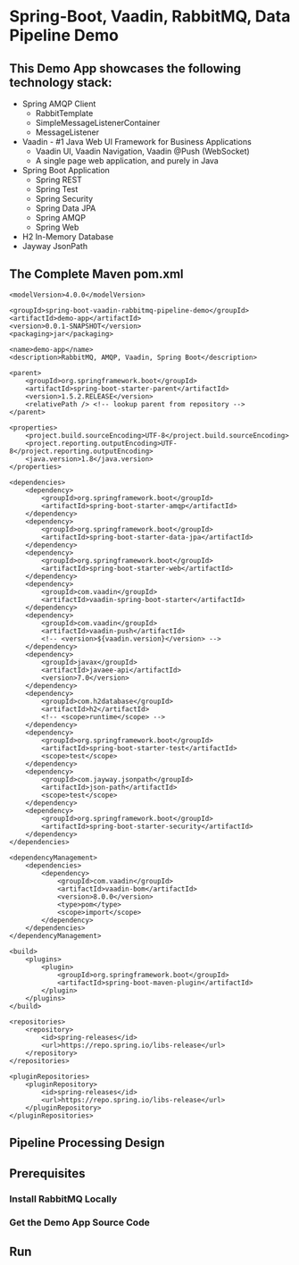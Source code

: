 # Spring-Boot, Vaadin, RabbitMQ, Data Pipeline Demo

## This Demo App showcases the following technology stack:

  * Spring AMQP Client
    - RabbitTemplate
    - SimpleMessageListenerContainer
    - MessageListener
  * Vaadin - #1 Java Web UI Framework for Business Applications
    - Vaadin UI, Vaadin Navigation, Vaadin @Push (WebSocket)
    - A single page web application, and purely in Java
  * Spring Boot Application
    - Spring REST
    - Spring Test
    - Spring Security
    - Spring Data JPA
    - Spring AMQP
    - Spring Web
  * H2 In-Memory Database
  * Jayway JsonPath

## The Complete Maven pom.xml

	<modelVersion>4.0.0</modelVersion>

	<groupId>spring-boot-vaadin-rabbitmq-pipeline-demo</groupId>
	<artifactId>demo-app</artifactId>
	<version>0.0.1-SNAPSHOT</version>
	<packaging>jar</packaging>

	<name>demo-app</name>
	<description>RabbitMQ, AMQP, Vaadin, Spring Boot</description>

	<parent>
		<groupId>org.springframework.boot</groupId>
		<artifactId>spring-boot-starter-parent</artifactId>
		<version>1.5.2.RELEASE</version>
		<relativePath /> <!-- lookup parent from repository -->
	</parent>

	<properties>
		<project.build.sourceEncoding>UTF-8</project.build.sourceEncoding>
		<project.reporting.outputEncoding>UTF-8</project.reporting.outputEncoding>
		<java.version>1.8</java.version>
	</properties>

	<dependencies>
		<dependency>
			<groupId>org.springframework.boot</groupId>
			<artifactId>spring-boot-starter-amqp</artifactId>
		</dependency>
		<dependency>
			<groupId>org.springframework.boot</groupId>
			<artifactId>spring-boot-starter-data-jpa</artifactId>
		</dependency>
		<dependency>
			<groupId>org.springframework.boot</groupId>
			<artifactId>spring-boot-starter-web</artifactId>
		</dependency>
		<dependency>
			<groupId>com.vaadin</groupId>
			<artifactId>vaadin-spring-boot-starter</artifactId>
		</dependency>
		<dependency>
			<groupId>com.vaadin</groupId>
			<artifactId>vaadin-push</artifactId>
			<!-- <version>${vaadin.version}</version> -->
		</dependency>
		<dependency>
			<groupId>javax</groupId>
			<artifactId>javaee-api</artifactId>
			<version>7.0</version>
		</dependency>
		<dependency>
			<groupId>com.h2database</groupId>
			<artifactId>h2</artifactId>
			<!-- <scope>runtime</scope> -->
		</dependency>
		<dependency>
			<groupId>org.springframework.boot</groupId>
			<artifactId>spring-boot-starter-test</artifactId>
			<scope>test</scope>
		</dependency>
		<dependency>
			<groupId>com.jayway.jsonpath</groupId>
			<artifactId>json-path</artifactId>
			<scope>test</scope>
		</dependency>
		<dependency>
			<groupId>org.springframework.boot</groupId>
			<artifactId>spring-boot-starter-security</artifactId>
		</dependency>
	</dependencies>

	<dependencyManagement>
		<dependencies>
			<dependency>
				<groupId>com.vaadin</groupId>
				<artifactId>vaadin-bom</artifactId>
				<version>8.0.0</version>
				<type>pom</type>
				<scope>import</scope>
			</dependency>
		</dependencies>
	</dependencyManagement>

	<build>
		<plugins>
			<plugin>
				<groupId>org.springframework.boot</groupId>
				<artifactId>spring-boot-maven-plugin</artifactId>
			</plugin>
		</plugins>
	</build>

	<repositories>
		<repository>
			<id>spring-releases</id>
			<url>https://repo.spring.io/libs-release</url>
		</repository>
	</repositories>

	<pluginRepositories>
		<pluginRepository>
			<id>spring-releases</id>
			<url>https://repo.spring.io/libs-release</url>
		</pluginRepository>
	</pluginRepositories>

## Pipeline Processing Design

## Prerequisites

### Install RabbitMQ Locally

### Get the Demo App Source Code

## Run
